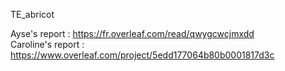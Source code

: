 TE_abricot

Ayse's report :  https://fr.overleaf.com/read/qwygcwcjmxdd  
Caroline's report :  https://www.overleaf.com/project/5edd177064b80b0001817d3c





